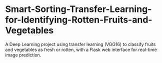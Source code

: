 # Smart-Sorting-Transfer-Learning-for-Identifying-Rotten-Fruits-and-Vegetables
A Deep Learning project using transfer learning (VGG16) to classify fruits and vegetables as fresh or rotten, with a Flask web interface for real-time image prediction.
